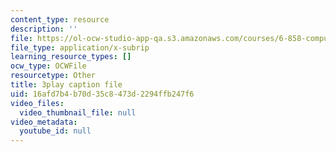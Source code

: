 ```yaml
---
content_type: resource
description: ''
file: https://ol-ocw-studio-app-qa.s3.amazonaws.com/courses/6-858-computer-systems-security-fall-2014/16afd7b4b70d35c8473d2294ffb247f6_BZTWXl9QNK8.srt
file_type: application/x-subrip
learning_resource_types: []
ocw_type: OCWFile
resourcetype: Other
title: 3play caption file
uid: 16afd7b4-b70d-35c8-473d-2294ffb247f6
video_files:
  video_thumbnail_file: null
video_metadata:
  youtube_id: null
---
```

